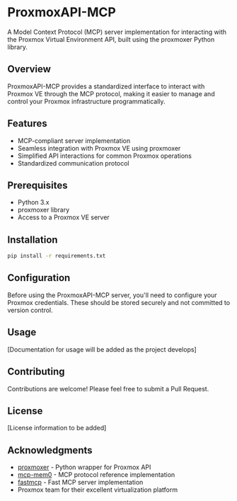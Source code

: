 # ProxmoxAPI-MCP

A Model Context Protocol (MCP) server implementation for interacting with the Proxmox Virtual Environment API, built using the proxmoxer Python library.

## Overview

ProxmoxAPI-MCP provides a standardized interface to interact with Proxmox VE through the MCP protocol, making it easier to manage and control your Proxmox infrastructure programmatically.

## Features

- MCP-compliant server implementation
- Seamless integration with Proxmox VE using proxmoxer
- Simplified API interactions for common Proxmox operations
- Standardized communication protocol

## Prerequisites

- Python 3.x
- proxmoxer library
- Access to a Proxmox VE server

## Installation

```bash
pip install -r requirements.txt
```

## Configuration

Before using the ProxmoxAPI-MCP server, you'll need to configure your Proxmox credentials. These should be stored securely and not committed to version control.

## Usage

[Documentation for usage will be added as the project develops]

## Contributing

Contributions are welcome! Please feel free to submit a Pull Request.

## License

[License information to be added]

## Acknowledgments

- [proxmoxer](https://github.com/proxmoxer/proxmoxer) - Python wrapper for Proxmox API
- [mcp-mem0](https://github.com/coleam00/mcp-mem0) - MCP protocol reference implementation
- [fastmcp](https://github.com/jlowin/fastmcp) - Fast MCP server implementation
- Proxmox team for their excellent virtualization platform
